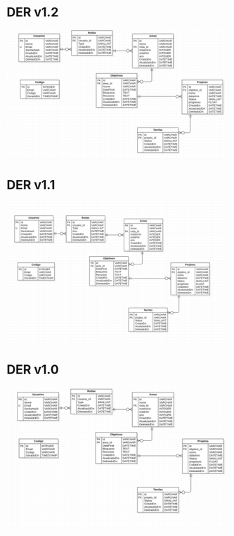 

# DER v1.2
![Diagrama Entidade Relacionamento v1.2](/Assets/Pasted%20image%2020230324210030.png)


# DER v1.1
![Diagrama Entidade Relacionamento v1.1](/Assets/Pasted%20image%2020230323162159.png)

# DER v1.0



![Diagrama de Entidade e Relacionamento](/Assets/Pasted%20image%2020230320143235.png)